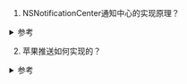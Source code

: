 1. NSNotificationCenter通知中心的实现原理？

<details>
<summary> 参考 </summary>

[通知原理](https://github.com/luckyvondoit/iOS/blob/master/Foundation/NSNotification/NSNotification.md)

</details>

2. 苹果推送如何实现的？

<details>
<summary> 参考 </summary>

1. 由App向iOS设备发送一个注册通知，用户需要同意系统发送推送。
2. iOS应用向APNS远程推送服务器发送App的Bundle Id和设备的UDID。
3. APNS根据设备的UDID和App的Bundle Id生成deviceToken再发回给App。
4. App再将deviceToken发送给远程推送服务器(自己的服务器), 由服务器保存在数据库中。
5. 当自己的服务器想发送推送时, 在远程推送服务器中输入要发送的消息并选择发给哪些用户的deviceToken，由远程推送服务器发送给APNS。
6. APNS根据deviceToken发送给对应的用户。

</details>
